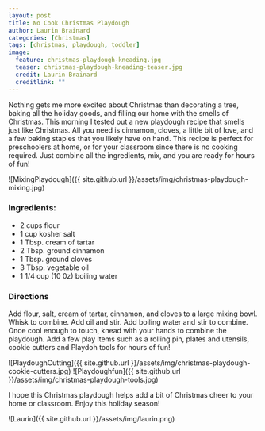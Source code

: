 ```yaml
---
layout: post
title: No Cook Christmas Playdough
author: Laurin Brainard
categories: [Christmas]
tags: [christmas, playdough, toddler]
image:
  feature: christmas-playdough-kneading.jpg
  teaser: christmas-playdough-kneading-teaser.jpg
  credit: Laurin Brainard
  creditlink: ""
---
```

Nothing gets me more excited about Christmas than decorating a tree, baking all the holiday goods, and filling our home with the smells of Christmas. This morning I tested out a new playdough recipe that smells just like Christmas. All you need is cinnamon, cloves, a little bit of love, and a few baking staples that you likely have on hand. This recipe is perfect for preschoolers at home, or for your classroom since there is no cooking required. Just combine all the ingredients, mix, and you are ready for hours of fun!

![MixingPlaydough]({{ site.github.url }}/assets/img/christmas-playdough-mixing.jpg)
### Ingredients:
- 2 cups flour
- 1 cup kosher salt
- 1 Tbsp. cream of tartar
- 2 Tbsp. ground cinnamon
- 1 Tbsp. ground cloves
- 3 Tbsp. vegetable oil
- 1 1/4 cup (10 0z) boiling water

### Directions
Add flour, salt, cream of tartar, cinnamon, and cloves to a large mixing bowl. Whisk to combine. Add oil and stir. Add boiling water and stir to combine. Once cool enough to touch, knead with your hands to combine the playdough. Add a few play items such as a rolling pin, plates and utensils, cookie cutters and Playdoh tools for hours of fun!

![PlaydoughCutting]({{ site.github.url }}/assets/img/christmas-playdough-cookie-cutters.jpg)
![Playdoughfun]({{ site.github.url }}/assets/img/christmas-playdough-tools.jpg)

I hope this Christmas playdough helps add a bit of Christmas cheer to your home or classroom. Enjoy this holiday season! 

![Laurin]({{ site.github.url }}/assets/img/laurin.png)